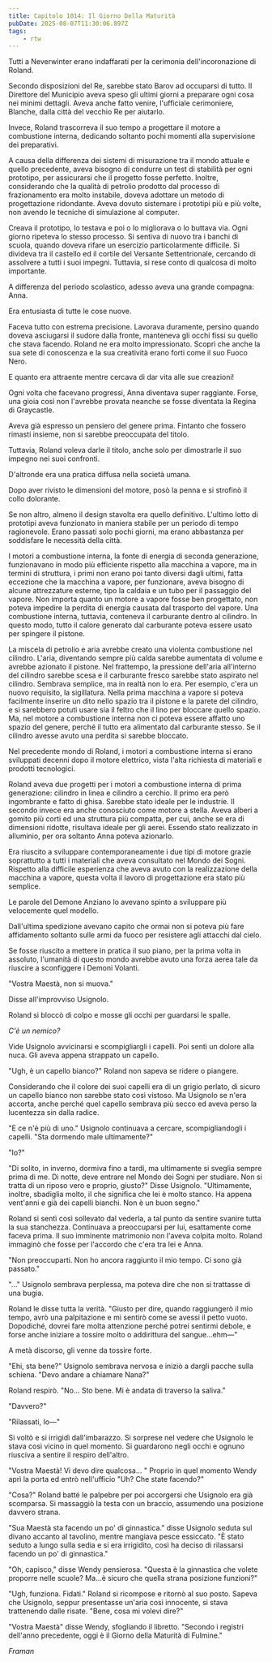 ```yaml
---
title: Capitolo 1014: Il Giorno Della Maturità
pubDate: 2025-08-07T11:30:06.897Z
tags:
    - rtw
---
```



Tutti a Neverwinter erano indaffarati per la cerimonia dell'incoronazione di Roland.


Secondo disposizioni del Re, sarebbe stato Barov ad occuparsi di tutto. Il Direttore del Municipio aveva speso gli ultimi giorni a preparare ogni cosa nei minimi dettagli. Aveva anche fatto venire, l'ufficiale cerimoniere, Blanche, dalla città del vecchio Re per aiutarlo.


Invece, Roland trascorreva il suo tempo a progettare il motore a combustione interna, dedicando soltanto pochi momenti alla supervisione dei preparativi.


A causa della differenza dei sistemi di misurazione tra il mondo attuale e quello precedente, aveva bisogno di condurre un test di stabilità per ogni prototipo, per assicurarsi che il progetto fosse perfetto. Inoltre, considerando che la qualità di petrolio prodotto dal processo di frazionamento era molto instabile, doveva adottare un metodo di progettazione ridondante. Aveva dovuto sistemare i prototipi più e più volte, non avendo le tecniche di simulazione al computer.


Creava il prototipo, lo testava e poi o lo migliorava o lo buttava via. Ogni giorno ripeteva lo stesso processo. Si sentiva di nuovo tra i banchi di scuola, quando doveva rifare un esercizio particolarmente difficile. Si divideva tra il castello ed il cortile del Versante Settentrionale, cercando di assolvere a tutti i suoi impegni.  Tuttavia, si rese conto di qualcosa di molto importante.


A differenza del periodo scolastico, adesso aveva una grande compagna: Anna.


Era entusiasta di tutte le cose nuove.


Faceva tutto con estrema precisione. Lavorava duramente, persino quando doveva asciugarsi il sudore dalla fronte, manteneva gli occhi fissi su quello che stava facendo. Roland ne era molto impressionato. Scoprì che anche la sua sete di conoscenza e la sua creatività erano forti come il suo Fuoco Nero.


E quanto era attraente mentre cercava di dar vita alle sue creazioni!


Ogni volta che facevano progressi, Anna diventava super raggiante. Forse, una gioia così non l'avrebbe provata neanche se fosse diventata la Regina di Graycastle.


Aveva già espresso un pensiero del genere prima. Fintanto che fossero rimasti insieme, non si sarebbe preoccupata del titolo.


Tuttavia, Roland voleva darle il titolo, anche solo per dimostrarle il suo impegno nei suoi confronti.


D'altronde era una pratica diffusa nella società umana.


Dopo aver rivisto le dimensioni del motore, posò la penna e si strofinò il collo dolorante.


Se non altro, almeno il design stavolta era quello definitivo. L'ultimo lotto di prototipi aveva funzionato in maniera stabile per un periodo di tempo ragionevole. Erano passati solo pochi giorni, ma erano abbastanza per soddisfare le necessità della città.


I motori a combustione interna, la fonte di energia di seconda generazione, funzionavano in modo più efficiente rispetto alla macchina a vapore, ma in termini di struttura, i primi non erano poi tanto diversi dagli ultimi, fatta eccezione che la macchina a vapore, per funzionare, aveva bisogno di alcune attrezzature esterne, tipo la caldaia e un tubo per il passaggio del vapore. Non importa quanto un motore a vapore fosse ben progettato, non poteva impedire la perdita di energia causata dal trasporto del vapore. Una combustione interna, tuttavia, conteneva il carburante dentro al cilindro. In questo modo, tutto il calore generato dal carburante poteva essere usato per spingere il pistone.


La miscela di petrolio e aria avrebbe creato una violenta combustione nel cilindro. L'aria, diventando sempre più calda sarebbe aumentata di volume e avrebbe azionato il pistone. Nel frattempo, la pressione dell'aria all'interno del cilindro sarebbe scesa e il carburante fresco sarebbe stato aspirato nel cilindro. Sembrava semplice, ma in realtà non lo era. Per esempio, c'era un nuovo requisito, la sigillatura. Nella prima macchina a vapore si poteva facilmente inserire un dito nello spazio tra il pistone e la parete del cilindro, e si sarebbero potuti usare sia il feltro che il lino per bloccare quello spazio. Ma, nel motore a combustione interna non ci poteva essere affatto uno spazio del genere, perché il tutto era alimentato dal carburante stesso. Se il cilindro avesse avuto una perdita si sarebbe bloccato.


Nel precedente mondo di Roland, i motori a combustione interna si erano sviluppati decenni dopo il motore elettrico, vista l'alta richiesta di materiali e prodotti tecnologici.


Roland aveva due progetti per i motori a combustione interna di prima generazione: cilindro in linea e cilindro a cerchio. Il primo era però ingombrante e fatto di ghisa. Sarebbe stato ideale per le industrie. Il secondo invece era anche conosciuto come motore a stella. Aveva alberi a gomito più corti ed una struttura più compatta, per cui, anche se era di dimensioni ridotte, risultava ideale per gli aerei. Essendo stato realizzato in alluminio, per ora soltanto Anna poteva azionarlo.


Era riuscito a sviluppare contemporaneamente i due tipi di motore grazie soprattutto a tutti i materiali che aveva consultato nel Mondo dei Sogni. Rispetto alla difficile esperienza che aveva avuto con la realizzazione della macchina a vapore, questa volta il lavoro di progettazione era stato più semplice.


Le parole del Demone Anziano lo avevano spinto a sviluppare più velocemente quel modello.


Dall'ultima spedizione avevano capito che ormai non si poteva più fare affidamento soltanto sulle armi da fuoco per resistere agli attacchi dal cielo.


Se fosse riuscito a mettere in pratica il suo piano, per la prima volta in assoluto, l'umanità di questo mondo avrebbe avuto una forza aerea tale da riuscire a sconfiggere i Demoni Volanti.


"Vostra Maestà, non si muova."


Disse all'improvviso Usignolo.


Roland si bloccò di colpo e mosse gli occhi per guardarsi le spalle.


<em>C'è un nemico?</em>


Vide Usignolo avvicinarsi e scompigliargli i capelli. Poi sentì un dolore alla nuca. Gli aveva appena strappato un capello.


"Ugh, è un capello bianco?" Roland non sapeva se ridere o piangere.


Considerando che il colore dei suoi capelli era di un grigio perlato, di sicuro un capello bianco non sarebbe stato così vistoso. Ma Usignolo se n'era accorta, anche perché quel capello sembrava più secco ed aveva perso la lucentezza sin dalla radice.


"E ce n'è più di uno." Usignolo continuava a cercare, scompigliandogli i capelli. "Sta dormendo male ultimamente?"


"Io?"


"Di solito, in inverno, dormiva fino a tardi, ma ultimamente si sveglia sempre prima di me. Di notte, deve entrare nel Mondo dei Sogni per studiare. Non si tratta di un riposo vero e proprio, giusto?" Disse Usignolo.  "Ultimamente, inoltre, sbadiglia molto, il che significa che lei è molto stanco. Ha appena vent'anni e già dei capelli bianchi. Non è un buon segno."


Roland si sentì così sollevato dal vederla, a tal punto da sentire svanire tutta la sua stanchezza. Continuava a preoccuparsi per lui, esattamente come faceva prima. Il suo imminente matrimonio non l'aveva colpita molto. Roland immaginò che fosse per l'accordo che c'era tra lei e Anna.


"Non preoccuparti. Non ho ancora raggiunto il mio tempo. Ci sono già passato."


"..." Usignolo sembrava perplessa, ma poteva dire che non si trattasse di una bugia.


Roland le disse tutta la verità. "Giusto per dire, quando raggiungerò il mio tempo, avrò una palpitazione e mi sentirò come se avessi il petto vuoto. Dopodiché, dovrei fare molta attenzione perché potrei sentirmi debole, e forse anche iniziare a tossire molto o addirittura del sangue...ehm—"


A metà discorso, gli venne da tossire forte.


"Ehi, sta bene?" Usignolo sembrava nervosa e iniziò a dargli pacche sulla schiena. "Devo andare a chiamare Nana?"


Roland respirò. "No... Sto bene. Mi è andata di traverso la saliva."


"Davvero?"


"Rilassati, Io—"


Si voltò e si irrigidì dall'imbarazzo. Si sorprese nel vedere che Usignolo le stava così vicino in quel momento. Si guardarono negli occhi e ognuno riusciva a sentire il respiro dell'altro.


"Vostra Maestà! Vi devo dire qualcosa... " Proprio in quel momento Wendy aprì la porta ed entrò nell'ufficio "Uh? Che state facendo?"


"Cosa?" Roland batté le palpebre per poi accorgersi che Usignolo era già scomparsa. Si massaggiò la testa con un braccio, assumendo una posizione davvero strana.


"Sua Maestà sta facendo un po' di ginnastica." disse Usignolo seduta sul divano accanto al tavolino, mentre mangiava pesce essiccato. "È stato seduto a lungo sulla sedia e si era irrigidito, così ha deciso di rilassarsi facendo un po' di ginnastica."


"Oh, capisco," disse Wendy pensierosa. "Questa è la ginnastica che volete proporre nelle scuole? Ma...è sicuro che quella strana posizione funzioni?"


"Ugh, funziona. Fidati." Roland si ricompose e ritornò al suo posto. Sapeva che Usignolo, seppur presentasse un'aria così innocente, si stava trattenendo dalle risate. "Bene, cosa mi volevi dire?"


"Vostra Maestà" disse Wendy, sfogliando il libretto. "Secondo i registri dell'anno precedente, oggi è il Giorno della Maturità di Fulmine."




<em>Framan</em>
                                


                                



